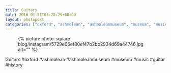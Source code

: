 ```yaml
---
title: Guitars
date: 2016-01-31T05:28:29+00:00
layout: photopost
categories: ["oxford", "ashmolean", "ashmoleanmuseum", "museum", "music", "guitar", "history", "photos", "instagram"]
---
```


<figure class="photo photo--square">
  {% picture photo-square blog/instagram/5729e06ef80ef47b2bb2934d69a44746.jpg alt="" %}
</figure>

Guitars
#oxford #ashmolean #ashmoleanmuseum #museum #music #guitar #history
